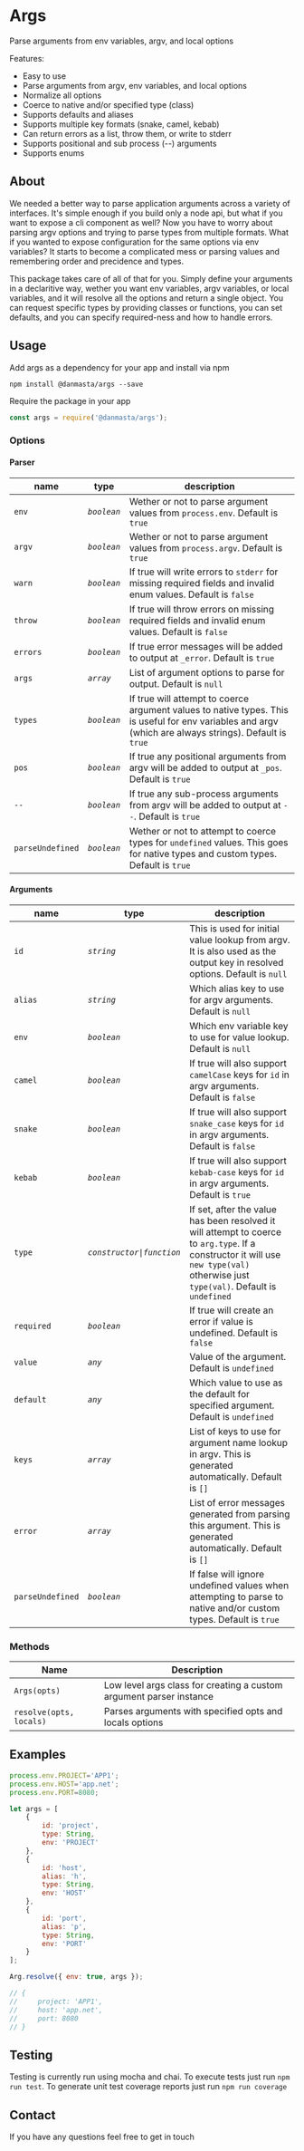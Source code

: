 # Args
Parse arguments from env variables, argv, and local options

Features:
* Easy to use
* Parse arguments from argv, env variables, and local options
* Normalize all options
* Coerce to native and/or specified type (class)
* Supports defaults and aliases
* Supports multiple key formats (snake, camel, kebab)
* Can return errors as a list, throw them, or write to stderr
* Supports positional and sub process (--) arguments
* Supports enums

## About
We needed a better way to parse application arguments across a variety of interfaces. It's simple enough if you build only a node api, but what if you want to expose a cli component as well? Now you have to worry about parsing argv options and trying to parse types from multiple formats. What if you wanted to expose configuration for the same options via env variables? It starts to become a complicated mess or parsing values and remembering order and precidence and types.

This package takes care of all of that for you. Simply define your arguments in a declaritive way, wether you want env variables, argv variables, or local variables, and it will resolve all the options and return a single object. You can request specific types by providing classes or functions, you can set defaults, and you can specify required-ness and how to handle errors.

## Usage
Add args as a dependency for your app and install via npm
```
npm install @danmasta/args --save
```
Require the package in your app
```javascript
const args = require('@danmasta/args');
```

### Options
#### Parser
name | type | description
-----|------|------------
`env` | *`boolean`* | Wether or not to parse argument values from `process.env`. Default is `true`
`argv` | *`boolean`* | Wether or not to parse argument values from `process.argv`. Default is `true`
`warn` | *`boolean`* | If true will write errors to `stderr` for missing required fields and invalid enum values. Default is `false`
`throw` | *`boolean`* | If true will throw errors on missing required fields and invalid enum values. Default is `false`
`errors` | *`boolean`* | If true error messages will be added to output at `_error`. Default is `true`
`args` | *`array`* | List of argument options to parse for output. Default is `null`
`types` | *`boolean`* | If true will attempt to coerce argument values to native types. This is useful for env variables and argv (which are always strings). Default is `true`
`pos` | *`boolean`* | If true any positional arguments from argv will be added to output at `_pos`. Default is `true`
`--` | *`boolean`* | If true any sub-process arguments from argv will be added to output at `--`. Default is `true`
`parseUndefined` | *`boolean`* | Wether or not to attempt to coerce types for `undefined` values. This goes for native types and custom types. Default is `true`

#### Arguments
name | type | description
-----|------|------------
`id` | *`string`* | This is used for initial value lookup from argv. It is also used as the output key in resolved options. Default is `null`
`alias` | *`string`* | Which alias key to use for argv arguments. Default is `null`
`env` | *`boolean`* | Which env variable key to use for value lookup. Default is `null`
`camel` | *`boolean`* | If true will also support `camelCase` keys for `id` in argv arguments. Default is `false`
`snake` | *`boolean`* | If true will also support `snake_case` keys for `id` in argv arguments. Default is `false`
`kebab` | *`boolean`* | If true will also support `kebab-case` keys for `id` in argv arguments. Default is `true`
`type` | *`constructor\|function`* | If set, after the value has been resolved it will attempt to coerce to `arg.type`. If a constructor it will use `new type(val)` otherwise just `type(val)`. Default is `undefined`
`required` | *`boolean`* | If true will create an error if value is undefined. Default is `false`
`value` | *`any`* | Value of the argument. Default is `undefined`
`default` | *`any`* | Which value to use as the default for specified argument. Default is `undefined`
`keys` | *`array`* | List of keys to use for argument name lookup in argv. This is generated automatically. Default is `[]`
`error` | *`array`* | List of error messages generated from parsing this argument. This is generated automatically. Default is `[]`
`parseUndefined` | *`boolean`* | If false will ignore undefined values when attempting to parse to native and/or custom types. Default is `true`

### Methods
Name | Description
-----|------------
`Args(opts)` | Low level args class for creating a custom argument parser instance
`resolve(opts, locals)` | Parses arguments with specified opts and locals options

## Examples
```javascript
process.env.PROJECT='APP1';
process.env.HOST='app.net';
process.env.PORT=8080;

let args = [
    {
        id: 'project',
        type: String,
        env: 'PROJECT'
    },
    {
        id: 'host',
        alias: 'h',
        type: String,
        env: 'HOST'
    },
    {
        id: 'port',
        alias: 'p',
        type: String,
        env: 'PORT'
    }
];

Arg.resolve({ env: true, args });

// {
//     project: 'APP1',
//     host: 'app.net',
//     port: 8080
// }

```

## Testing
Testing is currently run using mocha and chai. To execute tests just run `npm run test`. To generate unit test coverage reports just run `npm run coverage`

## Contact
If you have any questions feel free to get in touch

